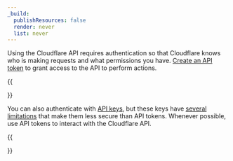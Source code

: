 ```yaml
---
_build:
  publishResources: false
  render: never
  list: never
---
```


Using the Cloudflare API requires authentication so that Cloudflare knows who is making requests and what permissions you have. [Create an API token](/api/get-started/create-token) to grant access to the API to perform actions.

{{<Aside type="note">}}

You can also authenticate with [API keys](/api/get-started/keys), but these keys have [several limitations](/api/get-started/keys/#limitations) that make them less secure than API tokens. Whenever possible, use API tokens to interact with the Cloudflare API.

{{</Aside>}}